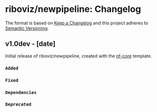 # riboviz/newpipeline: Changelog

The format is based on [Keep a Changelog](https://keepachangelog.com/en/1.0.0/)
and this project adheres to [Semantic Versioning](https://semver.org/spec/v2.0.0.html).

## v1.0dev - [date]

Initial release of riboviz/newpipeline, created with the [nf-core](https://nf-co.re/) template.

### `Added`

### `Fixed`

### `Dependencies`

### `Deprecated`
